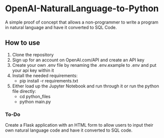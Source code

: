 # OpenAI-NaturalLanguage-to-Python

A simple proof of concept that allows a non-programmer to write a program in natural language and have it converted to SQL Code.
## How to use

1. Clone the repository
2. Sign up for an account on OpenAI.com/API and create an API key
3. Create your own .env file by renaming the .env.example to .env and put your api key within it
4. Install the needed requirements:
    - pip install -r requirements.txt
5. Either load up the Jupyter Notebook and run through it or run the python file directly:
    - cd python_files
    - python main.py


### To-Do

Create a Flask application with an HTML form to allow users to input their own natural language code and have it converted to SQL code.
